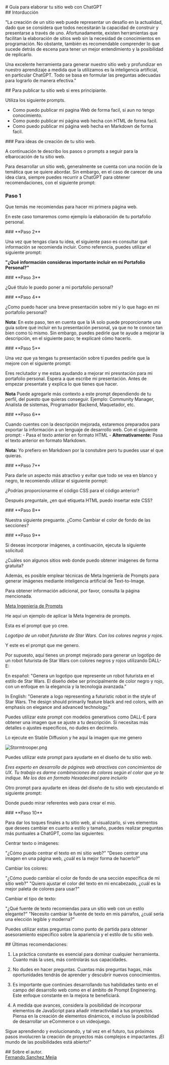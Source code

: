 
<div class="section1" background-color: black; color:#FF0000;>
  # Guía para elaborar tu sitio web con ChatGPT    
</div>

<div class="section2">
   ## Intorducción

  "La creación de un sitio web puede representar un desafío en la actualidad, dado que se considera que todos necesitarán la capacidad de construir y presentarse   a través de uno. Afortunadamente, existen herramientas que facilitan la elaboración de sitios web sin la necesidad de conocimientos en programación. No           obstante, también es recomendable comprender lo que sucede detrás de escena para tener un mejor entendimiento y la posibilidad de replicarlo.

  Una excelente herramienta para generar nuestro sitio web y profundizar en nuestro aprendizaje a medida que la utilizamos es la inteligencia artificial, en        particular ChatGPT. Todo se basa en formular las preguntas adecuadas para lograrlo de manera efectiva."

</div>

<div class="section3">
    ## Para publicar tu sitio web si eres principiante.

  Utiliza los siguiente prompts. 

   - Como puedo publicar mi pagina Web de forma facil, si aun no tengo conocimiento. 
   - Como puedo publicar mi página web hecha con HTML de forma facil.
   - Como puedo publicar mi página web hecha en Markdown de forma facil.

</div>

<div class="section4">
    ### Para ideas de creación de tu sitio web.

  A continuación te describo los pasos o prompts a seguir para la elbarocación de tu sitio web. 

  Para desarrollar un sitio web, generalmente se cuenta con una noción de la temática que se quiere abordar. Sin embargo, en el caso de carecer de una idea         clara, siempre puedes recurrir a ChatGPT para obtener recomendaciones, con el siguiente prompt:
</div>

<div class="section5">
    
  ### **Paso 1**

  Que temás me recomiendas para hacer mi primera página web. 

  En este caso tomaremos como ejemplo la elaboración de tu portafolio personal. 

</div>

<div class="section6">
    ### **Paso 2**

  Una vez que tengas clara tu idea, el siguiente paso es consultar qué información se recomienda incluir. Como referencia, puedes utilizar el siguiente prompt:

   **"¿Qué información consideras importante incluir en mi Portafolio Personal?"**
</div>


<div class="section7">
    ### **Paso 3**

   ¿Qué titulo le puedo poner a mi portafolio personal?

</div>

<div class="section8">
    ### **Paso 4**

   ¿Como puedo hacer una breve presentación sobre mí y lo que hago en mi portafolio personal?

   **Nota**: En este paso, ten en cuenta que la IA solo puede proporcionarte una guía sobre qué incluir en tu presentación personal, ya que no te conoce tan         bien como tú mismo. Sin embargo, puedes pedirle que te ayude a mejorar la descripción, en el siguiente paso; te explicaré cómo hacerlo.

</div>

<div class="section9">
    ### **Paso 5**

  Una vez que ya tengas tu presentación sobre tí puedes pedirle que la mejore con el siguiente prompt:

  Eres reclutador y me estas ayudando a mejorar mi presntación para mi portafolio personal. Espera a que escribe mi presentación. Antes de empezar presentate y     explica lo que tienes que hacer. 

  **Nota** Puede agregarle más contexto a este prompt dependiendo de tu perfil, del puesto que quieras conseguir. Ejemplo: Community Manager, Analista de           sistemas, Programador Backend, Maquetador, etc.

</div>

<div class="section10">
    ### **Paso 6**

  Cuando cuentes con la descripción mejorada, estaremos preparados para exportar la información a un lenguaje de desarrollo web. 
  Con el siguiente prompt:
    - Pasa el texto anterior en formato HTML 
    - **Alternativamente:** Pasa el texto anterior en formato Markdown.  

   **Nota:** Yo prefiero en Markdown por la constubre pero tu puedes usar el que quieras. 
</div>

<div class="section11">
    ### **Paso 7**

   Para darle un aspecto más atractivo y evitar que todo se vea en blanco y negro, te recomiendo utilizar el siguiente pormpt:

   ¿Podrías proporcionarme el código CSS para el código anterior?

   Después preguntale, ¿en qué etiqueta HTML puedo insertar este CSS?

</div>

<div class="section12">
    ### **Paso 8**

   Nuestra siguiente preguante. ¿Como Cambiar el color de fondo de las secciones?
</div>

<div class="section13">
    ### **Paso 9**

   Si deseas incorporar imágenes, a continuación, ejecuta la siguiente solicitud:

   ¿Cuáles son algunos sitios web donde puedo obtener imágenes de forma gratuita?

   Además, es posible emplear técnicas de Meta Ingeniería de Prompts para generar imágenes mediante inteligencia artificial de Text-to-Image.

   Para obtener información adicional, por favor, consulta la página mencionada.

   [Meta Ingenieria de Prompts](https://freddy875.github.io/TrentSteel/)

   He aquí un ejemplo de aplicar la Meta Ingeneira de prompts. 

   Esta es el prompt que yo cree. 

   _Logotipo de un robot futurista de Star Wars. Con los colores negros y rojos._

   Y este es el prompt que me genero.

   Por supuesto, aquí tienes un prompt mejorado para generar un logotipo de un robot futurista de Star Wars con colores negros y rojos utilizando DALL-E:

   En español:
   "Genera un logotipo que represente un robot futurista en el estilo de Star Wars. El diseño debe ser principalmente de color negro y rojo, con un enfoque en       la elegancia y la tecnología avanzada."

   In English:
   "Generate a logo representing a futuristic robot in the style of Star Wars. The design should primarily feature black and red colors, with an emphasis on         elegance and advanced technology."

   Puedes utilizar este prompt con modelos generativos como DALL-E para obtener una imagen que se ajuste a tu descripción. Si necesitas más detalles o ajustes       específicos, no dudes en decírmelo.

   Lo ejecute en Stable Diffusion y he aquí la imagen que me genero

   ![Stormtrooper.png](Stormtrooper.png "Stormtrooper")

Puedes utilizar este prompt para ayudarte en el diseño de tu sitio web. 

_Eres experto en desarrollo de páginas web atractivas con concimientos de UX. Tu trabajo es darme combinaciones de colores según el color que yo te indique. Me los das en formato Hexadecimal para incluirlo_

Otro prompt para ayudarte en ideas del diseño de tu sitio web ejecutando el siguiente prompt:

Donde puedo mirar referentes web para crear el mio. 

</div>

<div class="section14">
    ### **Paso 10**

Para dar los toques finales a tu sitio web, al visualizarlo, si ves elementos que desees cambiar en cuanto a estilo y tamaño, puedes realizar preguntas más puntuales a ChatGPT, como las siguientes:

Centrar texto o imágenes:

"¿Cómo puedo centrar el texto en mi sitio web?"
"Deseo centrar una imagen en una página web, ¿cuál es la mejor forma de hacerlo?"

Cambiar los colores:

"¿Cómo puedo cambiar el color de fondo de una sección específica de mi sitio web?"
"Quiero ajustar el color del texto en mi encabezado, ¿cuál es la mejor paleta de colores para usar?"

Cambiar el tipo de texto:

"¿Qué fuente de texto recomiendas para un sitio web con un estilo elegante?"
"Necesito cambiar la fuente de texto en mis párrafos, ¿cuál sería una elección legible y moderna?"

Puedes utilizar estas preguntas como punto de partida para obtener asesoramiento específico sobre la apariencia y el estilo de tu sitio web. 

</div>

<div class="section15">
    ## Últimas recomendaciones:

1. La práctica constante es esencial para dominar cualquier herramienta. Cuanto más la uses, más controlarás sus capacidades.

2. No dudes en hacer preguntas. Cuantas más preguntas hagas, más oportunidades tendrás de aprender y descubrir nuevos conocimientos.

3. Es importante que continúes desarrollando tus habilidades tanto en el campo del desarrollo web como en el ámbito de Prompt Engineering. Este enfoque constante en la mejora te beneficiará.

4. A medida que avances, considera la posibilidad de incorporar elementos de JavaScript para añadir interactividad a tus proyectos. Piensa en la creación de elementos dinámicos, e incluso la posibilidad de desarrollar un eCommerce o un videojuego.

Sigue aprendiendo y evolucionando, y tal vez en el futuro, tus próximos pasos involucren la creación de proyectos más complejos e impactantes. ¡El mundo de las posibilidades está abierto!"

</div>

<div class="section16">
    ## Sobre el autor.

<script src="https://platform.linkedin.com/badges/js/profile.js" async defer type="text/javascript"></script>

<div class="badge-base LI-profile-badge" data-locale="es_ES" data-size="large" data-theme="dark" data-type="HORIZONTAL" data-vanity="fernando-sanchez-mejia" data-version="v1"><a class="badge-base__link LI-simple-link" href="https://mx.linkedin.com/in/fernando-sanchez-mejia?trk=profile-badge">Fernando Sanchez Mejia</a></div>

</div>










